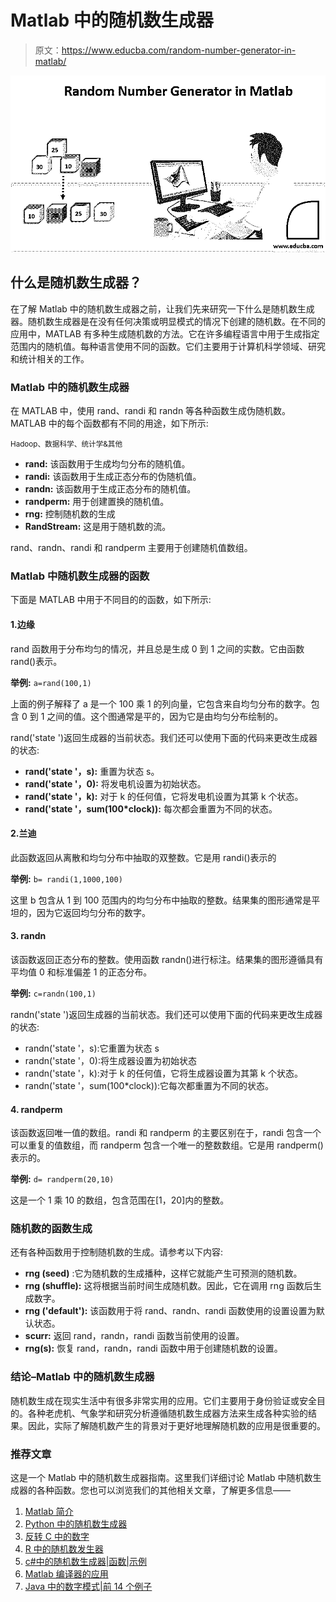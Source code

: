 # Matlab 中的随机数生成器

> 原文：<https://www.educba.com/random-number-generator-in-matlab/>

![Random Number Generator in Matlab](img/e7f017193665e52234abc7e5115c74d5.png)



## 什么是随机数生成器？

在了解 Matlab 中的随机数生成器之前，让我们先来研究一下什么是随机数生成器。随机数生成器是在没有任何决策或明显模式的情况下创建的随机数。在不同的应用中，MATLAB 有多种生成随机数的方法。它在许多编程语言中用于生成指定范围内的随机值。每种语言使用不同的函数。它们主要用于计算机科学领域、研究和统计相关的工作。

### Matlab 中的随机数生成器

在 MATLAB 中，使用 rand、randi 和 randn 等各种函数生成伪随机数。MATLAB 中的每个函数都有不同的用途，如下所示:

<small>Hadoop、数据科学、统计学&其他</small>

*   **rand:** 该函数用于生成均匀分布的随机值。
*   **randi:** 该函数用于生成正态分布的伪随机值。
*   **randn:** 该函数用于生成正态分布的随机值。
*   **randperm:** 用于创建置换的随机值。
*   **rng:** 控制随机数的生成
*   **RandStream:** 这是用于随机数的流。

rand、randn、randi 和 randperm 主要用于创建随机值数组。

### Matlab 中随机数生成器的函数

下面是 MATLAB 中用于不同目的的函数，如下所示:

#### 1.边缘

rand 函数用于分布均匀的情况，并且总是生成 0 到 1 之间的实数。它由函数 rand()表示。

**举例:** `a=rand(100,1)`

上面的例子解释了 a 是一个 100 乘 1 的列向量，它包含来自均匀分布的数字。包含 0 到 1 之间的值。这个图通常是平的，因为它是由均匀分布绘制的。

rand('state ')返回生成器的当前状态。我们还可以使用下面的代码来更改生成器的状态:

*   **rand('state '，s):** 重置为状态 s。
*   **rand('state '，0):** 将发电机设置为初始状态。
*   **rand('state '，k):** 对于 k 的任何值，它将发电机设置为其第 k 个状态。
*   **rand('state '，sum(100*clock)):** 每次都会重置为不同的状态。

#### 2.兰迪

此函数返回从离散和均匀分布中抽取的双整数。它是用 randi()表示的

**举例:** `b= randi(1,1000,100)`

这里 b 包含从 1 到 100 范围内的均匀分布中抽取的整数。结果集的图形通常是平坦的，因为它返回均匀分布的数字。

#### 3\. randn

该函数返回正态分布的整数。使用函数 randn()进行标注。结果集的图形遵循具有平均值 0 和标准偏差 1 的正态分布。

**举例:** `c=randn(100,1)`

randn('state ')返回生成器的当前状态。我们还可以使用下面的代码来更改生成器的状态:

*   randn('state '，s):它重置为状态 s
*   randn('state '，0):将生成器设置为初始状态
*   randn('state '，k):对于 k 的任何值，它将生成器设置为其第 k 个状态。
*   randn('state '，sum(100*clock)):它每次都重置为不同的状态。

#### 4\. randperm

该函数返回唯一值的数组。randi 和 randperm 的主要区别在于，randi 包含一个可以重复的值数组，而 randperm 包含一个唯一的整数数组。它是用 randperm()表示的。

**举例:** `d= randperm(20,10)`

这是一个 1 乘 10 的数组，包含范围在[1，20]内的整数。

### 随机数的函数生成

还有各种函数用于控制随机数的生成。请参考以下内容:

*   **rng (seed)** :它为随机数的生成播种，这样它就能产生可预测的随机数。
*   **rng (shuffle):** 这将根据当前时间生成随机数。因此，它在调用 rng 函数后生成数字。
*   **rng ('default'):** 该函数用于将 rand、randn、randi 函数使用的设置设置为默认状态。
*   **scurr:** 返回 rand，randn，randi 函数当前使用的设置。
*   **rng(s):** 恢复 rand，randn，randi 函数中用于创建随机数的设置。

### 结论–Matlab 中的随机数生成器

随机数生成在现实生活中有很多非常实用的应用。它们主要用于身份验证或安全目的。各种老虎机、气象学和研究分析遵循随机数生成器方法来生成各种实验的结果。因此，实际了解随机数产生的背景对于更好地理解随机数的应用是很重要的。

### 推荐文章

这是一个 Matlab 中的随机数生成器指南。这里我们详细讨论 Matlab 中随机数生成器的各种函数。您也可以浏览我们的其他相关文章，了解更多信息——

1.  [Matlab 简介](https://www.educba.com/introduction-to-matlab/)
2.  [Python 中的随机数生成器](https://www.educba.com/random-number-generator-in-python/)
3.  [反转 C 中的数字](https://www.educba.com/reverse-number-in-c/)
4.  [R 中的随机数发生器](https://www.educba.com/random-number-generator-in-r/)
5.  [c#中的随机数生成器|函数|示例](https://www.educba.com/random-number-generator-in-sharp/)
6.  [Matlab 编译器的应用](https://www.educba.com/matlab-compiler/)
7.  [Java 中的数字模式|前 14 个例子](https://www.educba.com/number-patterns-in-java/)





